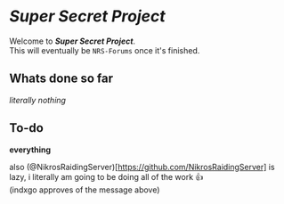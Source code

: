 # **_Super Secret Project_**
Welcome to **_Super Secret Project_**.  
This will eventually be ``NRS-Forums`` once it's finished.

## Whats done so far  
*literally nothing*

## To-do
**everything**

also (@NikrosRaidingServer)[https://github.com/NikrosRaidingServer] is lazy, i literally am going to be doing all of the work :thumbsup:  
(indxgo approves of the message above)
